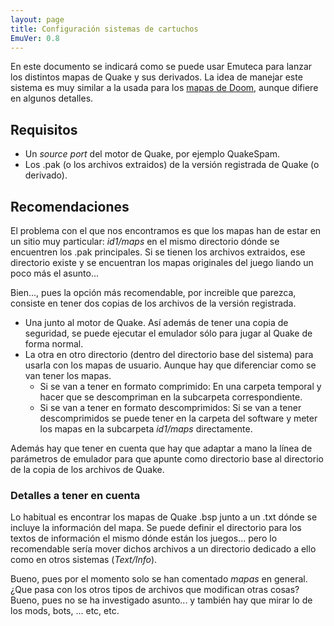 ```yaml
---
layout: page
title: Configuración sistemas de cartuchos
EmuVer: 0.8
---
```


En este documento se indicará como se puede usar Emuteca para lanzar los distintos mapas de Quake y sus derivados. La idea de manejar este sistema es muy similar a la usada para los [mapas de Doom](v0_8-Doom-Config), aunque difiere en algunos detalles.

## Requisitos

  * Un *source port* del motor de Quake, por ejemplo QuakeSpam.
  * Los .pak (o los archivos extraidos) de la versión registrada de Quake (o derivado). 

## Recomendaciones

El problema con el que nos encontramos es que los mapas han de estar en un sitio muy particular: *id1/maps* en el mismo directorio dónde se encuentren los .pak principales. Si se tienen los archivos extraidos, ese directorio existe y se encuentran los mapas originales del juego liando un poco más el asunto...

Bien..., pues la opción más recomendable, por increible que parezca, consiste en tener dos copias de los archivos de la versión registrada.

  * Una junto al motor de Quake. Así además de tener una copia de seguridad, se puede ejecutar el emulador sólo para jugar al Quake de forma normal.
  * La otra en otro directorio (dentro del directorio base del sistema) para usarla con los mapas de usuario. Aunque hay que diferenciar como se van tener los mapas.
    * Si se van a tener en formato comprimido: En una carpeta temporal y hacer que se descompriman en la subcarpeta correspondiente. 
    * Si se van a tener en formato descomprimidos: Si se van a tener descomprimidos se puede tener en la carpeta del software y meter los mapas en la subcarpeta *id1/maps* directamente.
  
Además hay que tener en cuenta que hay que adaptar a mano la línea de parámetros de emulador para que apunte como directorio base al directorio de la copia de los archivos de Quake.

### Detalles a tener en cuenta

Lo habitual es encontrar los mapas de Quake .bsp junto a un .txt dónde se incluye la información del mapa. Se puede definir el directorio para los textos de información el mismo dónde están los juegos... pero lo recomendable sería mover dichos archivos a un directorio dedicado a ello como en otros sistemas (*Text/Info*).

Bueno, pues por el momento solo se han comentado *mapas* en general. ¿Que pasa con los otros tipos de archivos que modifican otras cosas? Bueno, pues no se ha investigado asunto... y también hay que mirar lo de los mods, bots, ... etc, etc.
